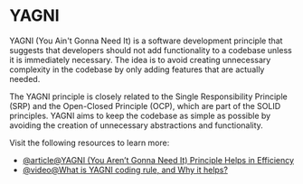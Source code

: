 # YAGNI

YAGNI (You Ain't Gonna Need It) is a software development principle that suggests that developers should not add functionality to a codebase unless it is immediately necessary. The idea is to avoid creating unnecessary complexity in the codebase by only adding features that are actually needed.

The YAGNI principle is closely related to the Single Responsibility Principle (SRP) and the Open-Closed Principle (OCP), which are part of the SOLID principles. YAGNI aims to keep the codebase as simple as possible by avoiding the creation of unnecessary abstractions and functionality.

Visit the following resources to learn more:

- [@article@YAGNI (You Aren’t Gonna Need It) Principle Helps in Efficiency](https://builtin.com/software-engineering-perspectives/yagni)
- [@video@What is YAGNI coding rule, and Why it helps?](https://www.youtube.com/watch?v=2vys1q1dKc4)
